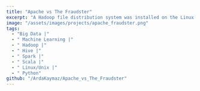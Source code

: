 ```yaml
---
title: "Apache vs The Fraudster"
excerpt: "A Hadoop file distribution system was installed on the Linux operating system, datasets were organized using Hive, and a successful fraud detection model was developed using the Random Forest algorithm with Spark, achieving 78.8% recall and 90.0% precision."
image: "/assets/images/projects/apache_fraudster.png"
tags: 
  - "Big Data |"
  - " Machine Learning |"
  - " Hadoop |"
  - " Hive |"
  - " Spark |"
  - " Scala |"
  - " Linux/Unix |"
  - " Python"
github: "/ArdaKaymaz/Apache_vs_The_Fraudster"
---
```

